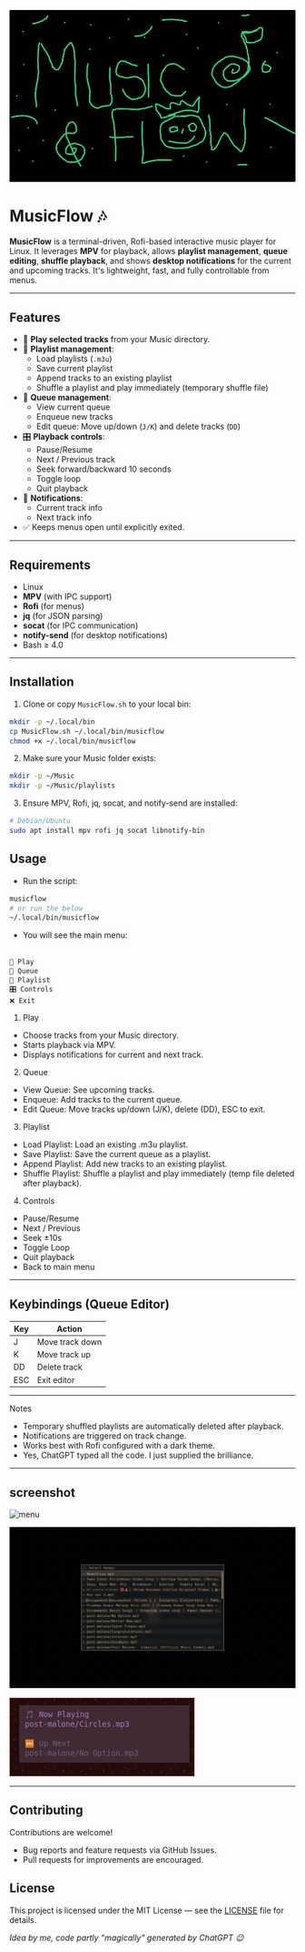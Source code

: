 
![logo](Assest/screenshot/musicflow.png)

# MusicFlow 🎶

**MusicFlow** is a terminal-driven, Rofi-based interactive music player for Linux. It leverages **MPV** for playback, allows **playlist management**, **queue editing**, **shuffle playback**, and shows **desktop notifications** for the current and upcoming tracks. It's lightweight, fast, and fully controllable from menus.

---

## Features

- 🎵 **Play selected tracks** from your Music directory.
- 📂 **Playlist management**:
  - Load playlists (`.m3u`)
  - Save current playlist
  - Append tracks to an existing playlist
  - Shuffle a playlist and play immediately (temporary shuffle file)
- 📜 **Queue management**:
  - View current queue
  - Enqueue new tracks
  - Edit queue: Move up/down (`J/K`) and delete tracks (`DD`)
- 🎛️ **Playback controls**:
  - Pause/Resume
  - Next / Previous track
  - Seek forward/backward 10 seconds
  - Toggle loop
  - Quit playback
- 🔔 **Notifications**:
  - Current track info
  - Next track info
- ✅ Keeps menus open until explicitly exited.

---

## Requirements

- Linux
- **MPV** (with IPC support)
- **Rofi** (for menus)
- **jq** (for JSON parsing)
- **socat** (for IPC communication)
- **notify-send** (for desktop notifications)
- Bash ≥ 4.0

---

## Installation

1. Clone or copy `MusicFlow.sh` to your local bin:

```bash
mkdir -p ~/.local/bin
cp MusicFlow.sh ~/.local/bin/musicflow
chmod +x ~/.local/bin/musicflow
```

2. Make sure your Music folder exists:

```bash
mkdir -p ~/Music
mkdir -p ~/Music/playlists
```

3. Ensure MPV, Rofi, jq, socat, and notify-send are installed:

```bash
# Debian/Ubuntu
sudo apt install mpv rofi jq socat libnotify-bin
```

## Usage

- Run the script:

```bash
musicflow
# or run the below 
~/.local/bin/musicflow

```

- You will see the main menu:
```

🎵 Play
📜 Queue
📂 Playlist
🎛️ Controls
❌ Exit
```

1. Play

- Choose tracks from your Music directory.
- Starts playback via MPV.
- Displays notifications for current and next track.

2. Queue

- View Queue: See upcoming tracks.
- Enqueue: Add tracks to the current queue.
- Edit Queue: Move tracks up/down (J/K), delete (DD), ESC to exit.

3. Playlist

- Load Playlist: Load an existing .m3u playlist.
- Save Playlist: Save the current queue as a playlist.
- Append Playlist: Add new tracks to an existing playlist.
- Shuffle Playlist: Shuffle a playlist and play immediately (temp file deleted after playback).

4. Controls

- Pause/Resume
- Next / Previous
- Seek ±10s
- Toggle Loop
- Quit playback
- Back to main menu
---
## Keybindings (Queue Editor)


| Key | Action          |
| --- | --------------- |
| J   | Move track down |
| K   | Move track up   |
| DD  | Delete track    |
| ESC | Exit editor     |

---

Notes

- Temporary shuffled playlists are automatically deleted after playback.
- Notifications are triggered on track change.
- Works best with Rofi configured with a dark theme.
- Yes, ChatGPT typed all the code. I just supplied the brilliance.

---
## screenshot


![menu](Asset/screenshot/main_menu.png)

![play](Assest/screenshot/play.png)

![notification](Assest/screenshot/notify.png)

---

## Contributing

Contributions are welcome!
- Bug reports and feature requests via GitHub Issues.
- Pull requests for improvements are encouraged.

## License

This project is licensed under the MIT License — see the [LICENSE](LICENSE) file for details.

*Idea by me, code partly “magically” generated by ChatGPT 😉*
